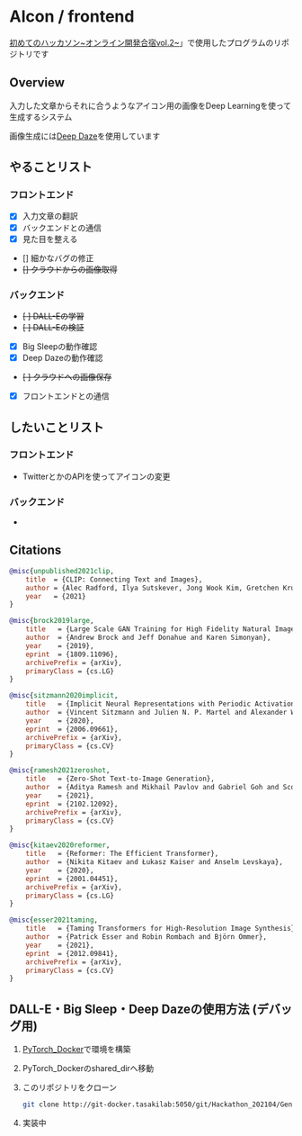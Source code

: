 # AIcon / frontend

[初めてのハッカソン~オンライン開発合宿vol.2~](https://talent.supporterz.jp/events/4dd93ba8-1fde-477a-8706-2d17f46c1c4d/)」で使用したプログラムのリポジトリです



## Overview

入力した文章からそれに合うようなアイコン用の画像をDeep Learningを使って生成するシステム

画像生成には[Deep Daze](https://github.com/lucidrains/deep-daze)を使用しています



## やることリスト

### フロントエンド

- [x] 入力文章の翻訳
- [x] バックエンドとの通信
- [x] 見た目を整える
- [] 細かなバグの修正
- ~~[] クラウドからの画像取得~~



### バックエンド

- ~~[ ] DALL-Eの学習~~
- ~~[ ] DALL-Eの検証~~
- [x] Big Sleepの動作確認
- [x] Deep Dazeの動作確認
- ~~[ ] クラウドへの画像保存~~
- [x] フロントエンドとの通信



## したいことリスト

### フロントエンド

- TwitterとかのAPIを使ってアイコンの変更



### バックエンド

- 



## Citations
```bibtex
@misc{unpublished2021clip,
    title  = {CLIP: Connecting Text and Images},
    author = {Alec Radford, Ilya Sutskever, Jong Wook Kim, Gretchen Krueger, Sandhini Agarwal},
    year   = {2021}
}
```

```bibtex
@misc{brock2019large,
    title   = {Large Scale GAN Training for High Fidelity Natural Image Synthesis}, 
    author  = {Andrew Brock and Jeff Donahue and Karen Simonyan},
    year    = {2019},
    eprint  = {1809.11096},
    archivePrefix = {arXiv},
    primaryClass = {cs.LG}
}
```

```bibtex
@misc{sitzmann2020implicit,
    title   = {Implicit Neural Representations with Periodic Activation Functions},
    author  = {Vincent Sitzmann and Julien N. P. Martel and Alexander W. Bergman and David B. Lindell and Gordon Wetzstein},
    year    = {2020},
    eprint  = {2006.09661},
    archivePrefix = {arXiv},
    primaryClass = {cs.CV}
}
```

```bibtex
@misc{ramesh2021zeroshot,
    title   = {Zero-Shot Text-to-Image Generation}, 
    author  = {Aditya Ramesh and Mikhail Pavlov and Gabriel Goh and Scott Gray and Chelsea Voss and Alec Radford and Mark Chen and Ilya Sutskever},
    year    = {2021},
    eprint  = {2102.12092},
    archivePrefix = {arXiv},
    primaryClass = {cs.CV}
}
```


```bibtex
@misc{kitaev2020reformer,
    title   = {Reformer: The Efficient Transformer},
    author  = {Nikita Kitaev and Łukasz Kaiser and Anselm Levskaya},
    year    = {2020},
    eprint  = {2001.04451},
    archivePrefix = {arXiv},
    primaryClass = {cs.LG}
}
```

```bibtex
@misc{esser2021taming,
    title   = {Taming Transformers for High-Resolution Image Synthesis},
    author  = {Patrick Esser and Robin Rombach and Björn Ommer},
    year    = {2021},
    eprint  = {2012.09841},
    archivePrefix = {arXiv},
    primaryClass = {cs.CV}
}
```



## DALL-E・Big Sleep・Deep Dazeの使用方法 (デバッグ用)

1. [PyTorch_Docker](http://git-docker.tasakilab:5050/urasaki/PyTorch_Docker)で環境を構築

2. PyTorch_Dockerのshared_dirへ移動

3. このリポジトリをクローン

   ```bash
   git clone http://git-docker.tasakilab:5050/git/Hackathon_202104/GeneCon.git
   ```

4. 実装中